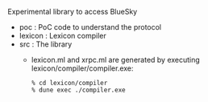 Experimental library to access BlueSky

- poc : PoC code to understand the protocol
- lexicon : Lexicon compiler
- src : The library
  - lexicon.ml and xrpc.ml are generated by executing
    lexicon/compiler/compiler.exe:

    ```
    % cd lexicon/compiler
    % dune exec ./compiler.exe
    ```
